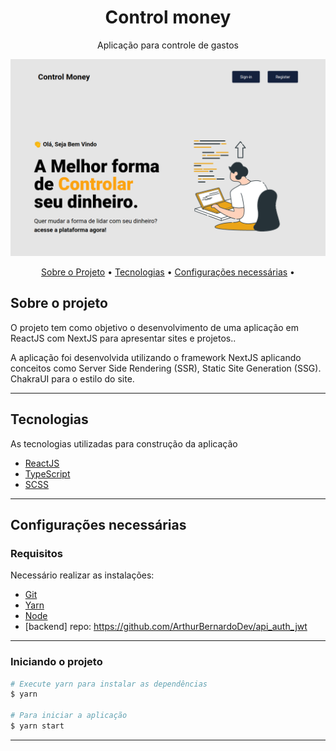 <h1 align="center">
    Control money
</h1>
<p align="center">Aplicação para controle de gastos</p>

<img src="./public/controlmoney.png">

<p align="center">
 <a href="#sobre-o-projeto">Sobre o Projeto</a> •
 <a href="#tecnologias">Tecnologias</a> •
 <a href="#configurações-necessárias">Configurações necessárias</a> •
</p>

## Sobre o projeto

O projeto tem como objetivo o desenvolvimento de uma aplicação em ReactJS com NextJS para apresentar sites e projetos..

A aplicação foi desenvolvida utilizando o framework NextJS aplicando conceitos como Server Side Rendering (SSR), Static Site Generation (SSG). ChakraUI para o estilo do site.

---

## Tecnologias

As tecnologias utilizadas para construção da aplicação

- [ReactJS](https://reactjs.org/)
- [TypeScript](https://www.typescriptlang.org/)
- [SCSS](https://sass-lang.com/)
---

## Configurações necessárias

### **Requisitos**

Necessário realizar as instalações:

- [Git](https://git-scm.com/)
- [Yarn](https://classic.yarnpkg.com)
- [Node](https://nodejs.org/en/)
- [backend] repo: https://github.com/ArthurBernardoDev/api_auth_jwt

---
### **Iniciando o projeto**

```bash
# Execute yarn para instalar as dependências
$ yarn

# Para iniciar a aplicação
$ yarn start
```

---

